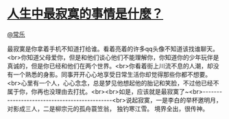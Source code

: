 
#  [人生中最寂寞的事情是什麼？](https://zhihu.com/questions/24521242)



[@常乐](https://zhihu.com/people/76dfc6b8649805678688b029b9433749)

最寂寞是你拿着手机不知道打给谁。看着亮着的许多qq头像不知道该找谁聊天。&lt;br&gt;你知道父母爱你，但是和他们谈心他们不能理解你，你知道你的少年玩伴是真诚的，但是你已经和他们在两个世界。&lt;br&gt;你看着街上川流不息的人潮，却没有一个熟悉的身影。同事开开心心地享受日常生活你却觉得那些你都不想要。&lt;br&gt;心里有一个人，心心念念，总是梦见他想起他的胎记和笑脸，不过他已经不属于你，你再也没理由去打扰。&lt;br&gt;&lt;br&gt;如是，应该就是最寂寞了~&lt;br&gt;---------------------------------------------&lt;br&gt;说起寂寞，一是李白的举杯邀明月，对影成三人，二是柳宗元的孤舟蓑笠翁， 独钓寒江雪。 境界全出，很传神。